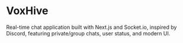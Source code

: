 # VoxHive
Real-time chat application built with Next.js and Socket.io, inspired by Discord, featuring private/group chats, user status, and modern UI.
